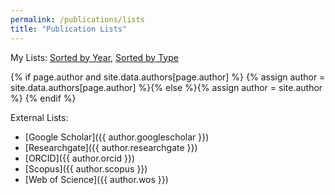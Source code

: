 ```yaml
---
permalink: /publications/lists
title: "Publication Lists"
---
```


My Lists: [Sorted by Year](/publications), [Sorted by Type](/publications/pubsbytype)

{% if page.author and site.data.authors[page.author] %}
  {% assign author = site.data.authors[page.author] %}{% else %}{% assign author = site.author %}
{% endif %}

External Lists:
* [Google Scholar]({{ author.googlescholar }})
* [Researchgate]({{ author.researchgate }})
* [ORCID]({{ author.orcid }})
* [Scopus]({{ author.scopus }})
* [Web of Science]({{ author.wos }})
